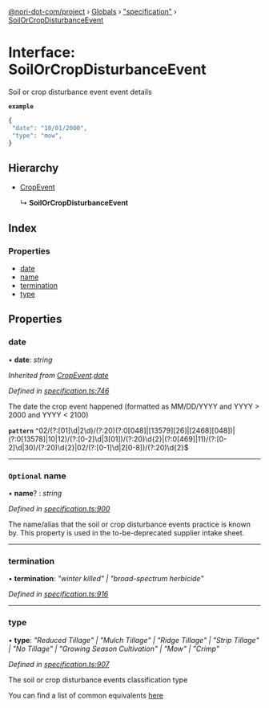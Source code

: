[@nori-dot-com/project](../README.md) › [Globals](../globals.md) › ["specification"](../modules/_specification_.md) › [SoilOrCropDisturbanceEvent](_specification_.soilorcropdisturbanceevent.md)

# Interface: SoilOrCropDisturbanceEvent

Soil or crop disturbance event event details

**`example`** 

```js
{
 "date": "10/01/2000",
 "type": "mow",
}
```

## Hierarchy

* [CropEvent](_specification_.cropevent.md)

  ↳ **SoilOrCropDisturbanceEvent**

## Index

### Properties

* [date](_specification_.soilorcropdisturbanceevent.md#date)
* [name](_specification_.soilorcropdisturbanceevent.md#optional-name)
* [termination](_specification_.soilorcropdisturbanceevent.md#termination)
* [type](_specification_.soilorcropdisturbanceevent.md#type)

## Properties

###  date

• **date**: *string*

*Inherited from [CropEvent](_specification_.cropevent.md).[date](_specification_.cropevent.md#date)*

*Defined in [specification.ts:746](https://github.com/nori-dot-eco/nori-dot-com/blob/6a6c60d/packages/project/src/specification.ts#L746)*

The date the crop event happened (formatted as MM/DD/YYYY and YYYY > 2000 and YYYY < 2100)

**`pattern`** ^02\/(?:[01]\d|2\d)\/(?:20)(?:0[048]|[13579][26]|[2468][048])|(?:0[13578]|10|12)\/(?:[0-2]\d|3[01])\/(?:20)\d{2}|(?:0[469]|11)\/(?:[0-2]\d|30)\/(?:20)\d{2}|02\/(?:[0-1]\d|2[0-8])\/(?:20)\d{2}$

___

### `Optional` name

• **name**? : *string*

*Defined in [specification.ts:900](https://github.com/nori-dot-eco/nori-dot-com/blob/6a6c60d/packages/project/src/specification.ts#L900)*

The name/alias that the soil or crop disturbance events practice is known by. This property is used in the to-be-deprecated supplier intake sheet.

___

###  termination

• **termination**: *"winter killed" | "broad-spectrum herbicide"*

*Defined in [specification.ts:916](https://github.com/nori-dot-eco/nori-dot-com/blob/6a6c60d/packages/project/src/specification.ts#L916)*

___

###  type

• **type**: *"Reduced Tillage" | "Mulch Tillage" | "Ridge Tillage" | "Strip Tillage" | "No Tillage" | "Growing Season Cultivation" | "Mow" | "Crimp"*

*Defined in [specification.ts:907](https://github.com/nori-dot-eco/nori-dot-com/blob/6a6c60d/packages/project/src/specification.ts#L907)*

The soil or crop disturbance events classification type

You can find a list of common equivalents [here](go.nori.com/inputs)
